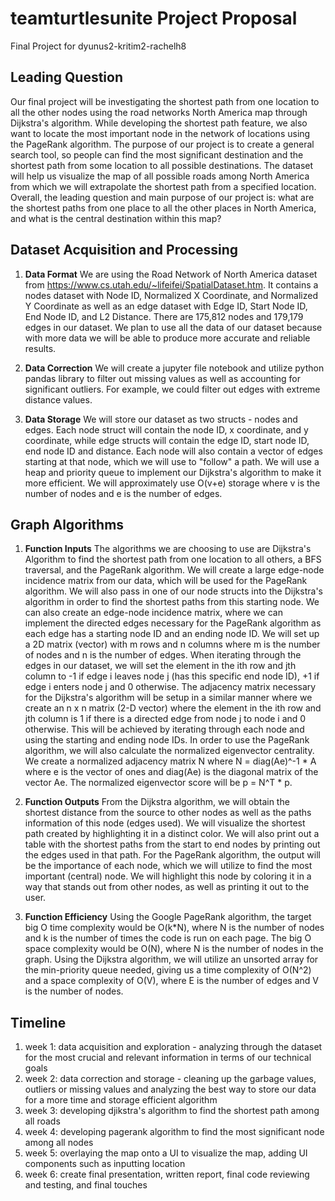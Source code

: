 # teamturtlesunite Project Proposal
Final Project for dyunus2-kritim2-rachelh8
## Leading Question
Our final project will be investigating the shortest path from one location to all the other nodes using the road networks North America map through Dijkstra's algorithm. While developing the shortest path feature, we also want to locate the most important node in the network of locations using the PageRank algorithm. The purpose of our project is to create a general search tool, so people can find the most significant destination and the shortest path from some location to all possible destinations. The dataset will help us visualize the map of all possible roads among North America from which we will extrapolate the shortest path from a specified location. Overall, the leading question and main purpose of our project is: what are the shortest paths from one place to all the other places in North America, and what is the central destination within this map?  

## Dataset Acquisition and Processing
1. **Data Format** We are using the Road Network of North America dataset from https://www.cs.utah.edu/~lifeifei/SpatialDataset.htm. It contains a nodes dataset with Node ID, Normalized X Coordinate, and Normalized Y Coordinate as well as an edge dataset with Edge ID, Start Node ID, End Node ID, and L2 Distance. There are 175,812 nodes and 179,179 edges in our dataset. We plan to use all the data of our dataset because with more data we will be able to produce more accurate and reliable results. 


2. **Data Correction** We will create a jupyter file notebook and utilize python pandas library to filter out missing values as well as accounting for significant outliers. For example, we could filter out edges with extreme distance values. 

3. **Data Storage** We will store our dataset as two structs - nodes and edges. Each node struct will contain the node ID, x coordinate, and y coordinate, while edge structs will contain the edge ID, start node ID, end node ID and distance. Each node will also contain a vector of edges starting at that node, which we will use to "follow" a path. We will use a heap and priority queue to implement our Dijkstra's algorithm to make it more efficient. We will approximately use O(v+e) storage where v is the number of nodes and e is the number of edges.


## Graph Algorithms
1. **Function Inputs** The algorithms we are choosing to use are Dijkstra's Algorithm to find the shortest path from one location to all others, a BFS traversal, and the PageRank algorithm. We will create a large edge-node incidence matrix from our data, which will be used for the PageRank algorithm. We will also pass in one of our node structs into the Dijkstra's algorithm in order to find the shortest paths from this starting node. We can also create an edge-node incidence matrix, where we can implement the directed edges necessary for the PageRank algorithm as each edge has a starting node ID and an ending node ID. We will set up a 2D matrix (vector) with m rows and n columns where m is the number of nodes and n is the number of edges. When iterating through the edges in our dataset, we will set the element in the ith row and jth column to -1 if edge i leaves node j (has this specific end node ID), +1 if edge i enters node j and 0 otherwise. The adjacency matrix necessary for the Dijkstra's algorithm will be setup in a similar manner where we create an n x n matrix (2-D vector) where the element in the ith row and jth column is 1 if there is a directed edge from node j to node i and 0 otherwise. This will be achieved by iterating through each node and using the starting and ending node IDs. In order to use the PageRank algorithm, we will also calculate the normalized eigenvector centrality. We create a normalized adjacency matrix N where N = diag(Ae)^-1 * A where e is the vector of ones and diag(Ae) is the diagonal matrix of the vector Ae. The normalized eigenvector score will be p = N^T * p.

2. **Function Outputs** From the Dijkstra algorithm, we will obtain the shortest distance from the source to other nodes as well as the paths information of this node (edges used). We will visualize the shortest path created by highlighting it in a distinct color. We will also print out a table with the shortest paths from the start to end nodes by printing out the edges used in that path. For the PageRank algorithm, the output will be the importance of each node, which we will utilize to find the most important (central) node. We will highlight this node by coloring it in a way that stands out from other nodes, as well as printing it out to the user.

3. **Function Efficiency** Using the Google PageRank algorithm, the target big O time complexity would be O(k*N), where N is the number of nodes and k is the number of times the code is run on each page. The big O space complexity would be O(N), where N is the number of nodes in the graph. Using the Dijkstra algorithm, we will utilize an unsorted array for the min-priority queue needed, giving us a time complexity of O(N^2) and a space complexity of O(V), where E is the number of edges and V is the number of nodes. 

## Timeline
1. week 1: data acquisition and exploration - analyzing through the dataset for the most crucial and relevant information in   terms of our technical goals
2. week 2: data correction and storage -  cleaning up the garbage values, outliers or missing values and analyzing the best way to store our data for a more time and storage efficient algorithm
3. week 3: developing djikstra's algorithm to find the shortest path among all roads
4. week 4: developing pagerank algorithm to find the most significant node among all nodes
5. week 5: overlaying the map onto a UI to visualize the map, adding UI components such as inputting location
6. week 6: create final presentation, written report, final code reviewing and testing, and final touches 

